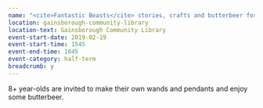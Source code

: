 ```yaml
---
name: "<cite>Fantastic Beasts</cite> stories, crafts and butterbeer for 8+ year-olds"
location: gainsborough-community-library
location-text: Gainsborough Community Library
event-start-date: 2019-02-19
event-start-time: 1545
event-end-time: 1645
event-category: half-term
breadcrumb: y
---
```


8+ year-olds are invited to make their own wands and pendants and enjoy some butterbeer.
